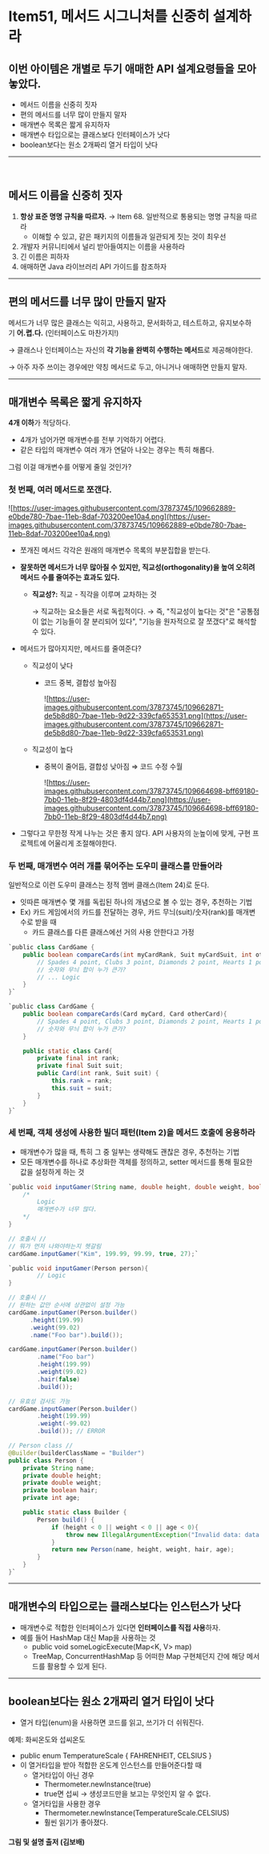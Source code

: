 # Item51, 메서드 시그니처를 신중히 설계하라

## 이번 아이템은 개별로 두기 애매한 API 설계요령들을 모아놓았다.

- 메서드 이름을 신중히 짓자
- 편의 메서드를 너무 많이 만들지 말자
- 매개변수 목록은 짧게 유지하자
- 매개변수 타입으로는 클래스보다 인터페이스가 낫다
- boolean보다는 원소 2개짜리 열거 타입이 낫다

---
<br>

## **메서드 이름을 신중히 짓자**

1. **항상 표준 명명 규칙을 따르자.** → Item 68. 일반적으로 통용되는 명명 규칙을 따르라
    - 이해할 수 있고, 같은 패키지의 이름들과 일관되게 짓는 것이 최우선
2. 개발자 커뮤니티에서 널리 받아들여지는 이름을 사용하라
3. 긴 이름은 피하자
4. 애매하면 Java 라이브러리 API 가이드를 참조하자

---

## **편의 메서드를 너무 많이 만들지 말자**

메서드가 너무 많은 클래스는 익히고, 사용하고, 문서화하고, 테스트하고, 유지보수하기 **어.렵.다.** (인터페이스도 마찬가지!)

→ 클래스나 인터페이스는 자신의 **각 기능을 완벽히 수행하는 메서드**로 제공해야한다.

→ 아주 자주 쓰이는 경우에만 약칭 메서드로 두고, 아니거나 애매하면 만들지 말자.

---

## **매개변수 목록은 짧게 유지하자**

**4개 이하**가 적당하다.

- 4개가 넘어가면 매개변수를 전부 기억하기 어렵다.
- 같은 타입의 매개변수 여러 개가 연달아 나오는 경우는 특히 해롭다.

그럼 이걸 매개변수를 어떻게 줄일 것인가?

### **첫 번째, 여러 메서드로 쪼갠다.**

![https://user-images.githubusercontent.com/37873745/109662889-e0bde780-7bae-11eb-8daf-703200ee10a4.png](https://user-images.githubusercontent.com/37873745/109662889-e0bde780-7bae-11eb-8daf-703200ee10a4.png)

- 쪼개진 메서드 각각은 원래의 매개변수 목록의 부분집합을 받는다.
- **잘못하면 메서드가 너무 많아질 수 있지만, 직교성(orthogonality)을 높여 오히려 메서드 수를 줄여주는 효과도 있다.**
    - **직교성?:** 직교 - 직각을 이루며 교차하는 것
        
        → 직교하는 요소들은 서로 독립적이다. → 즉, "직교성이 높다는 것"은 "공통점이 없는 기능들이 잘 분리되어 있다", "기능을 원자적으로 잘 쪼갰다"로 해석할 수 있다.
        
- 메서드가 많아지지만, 메서드를 줄여준다?
    - 직교성이 낮다
        - 코드 중복, 결합성 높아짐
            
            ![https://user-images.githubusercontent.com/37873745/109662871-de5b8d80-7bae-11eb-9d22-339cfa653531.png](https://user-images.githubusercontent.com/37873745/109662871-de5b8d80-7bae-11eb-9d22-339cfa653531.png)
            
    - 직교성이 높다
        - 중복이 줄어듬, 결합성 낮아짐 ⇒ 코드 수정 수월
            
            ![https://user-images.githubusercontent.com/37873745/109664698-bff69180-7bb0-11eb-8f29-4803df4d44b7.png](https://user-images.githubusercontent.com/37873745/109664698-bff69180-7bb0-11eb-8f29-4803df4d44b7.png)
            
- 그렇다고 무한정 작게 나누는 것은 좋지 않다. API 사용자의 눈높이에 맞게, 구현 프로젝트에 어울리게 조절해야한다.

### **두 번째, 매개변수 여러 개를 묶어주는 도우미 클래스를 만들어라**

일반적으로 이런 도우미 클래스는 정적 멤버 클래스(Item 24)로 둔다.

- 잇따른 매개변수 몇 개를 독립된 하나의 개념으로 볼 수 있는 경우, 추천하는 기법
- Ex) 카드 게임에서의 카드를 전달하는 경우, 카드 무늬(suit)/숫자(rank)를 매개변수로 받을 때
    - 카드 클래스를 다른 클래스에선 거의 사용 안한다고 가정

```java
`public class CardGame {
	public boolean compareCards(int myCardRank, Suit myCardSuit, int otherCardRank, Suit otherCardSuit){
		// Spades 4 point, Clubs 3 point, Diamonds 2 point, Hearts 1 point
		// 숫자와 무늬 합이 누가 큰가?
		// ... Logic
	}
}`

`public class CardGame {
    public boolean compareCards(Card myCard, Card otherCard){
        // Spades 4 point, Clubs 3 point, Diamonds 2 point, Hearts 1 point
        // 숫자와 무늬 합이 누가 큰가?
    }

    public static class Card{
        private final int rank;
        private final Suit suit;
        public Card(int rank, Suit suit) {
            this.rank = rank;
            this.suit = suit;
        }
    }
}`
```

### **세 번째, 객체 생성에 사용한 빌더 패턴(Item 2)을 메서드 호출에 응용하라**

- 매개변수가 많을 때, 특히 그 중 일부는 생략해도 괜찮은 경우, 추천하는 기법
- 모든 매개변수를 하나로 추상화한 객체를 정의하고, setter 메서드를 통해 필요한 값을 설정하게 하는 것

```java
`public void inputGamer(String name, double height, double weight, boolean hair, int age){
	/*
		Logic
		매개변수가 너무 많다.
	*/
}

// 호출시 //
// 뭐가 먼저 나와야하는지 헷갈림
cardGame.inputGamer("Kim", 199.99, 99.99, true, 27);`

`public void inputGamer(Person person){
		// Logic
}

// 호출시 //
// 원하는 값만 순서에 상관없이 설정 가능
cardGame.inputGamer(Person.builder()
      .height(199.99)
      .weight(99.02)
      .name("Foo bar").build());

cardGame.inputGamer(Person.builder()
	    .name("Foo bar")
	    .height(199.99)
	    .weight(99.02)
	    .hair(false)
	    .build());

// 유효성 검사도 가능
cardGame.inputGamer(Person.builder()
	    .height(199.99)
	    .weight(-99.02)
	    .build()); // ERROR

// Person class //
@Builder(builderClassName = "Builder")
public class Person {
    private String name;
    private double height;
    private double weight;
    private boolean hair;
    private int age;

    public static class Builder {
        Person build() {
            if (height < 0 || weight < 0 || age < 0){
                throw new IllegalArgumentException("Invalid data: data is greater than 0");
            }
            return new Person(name, height, weight, hair, age);
        }
    }
}`
```

---

## **매개변수의 타입으로는 클래스보다는 인스턴스가 낫다**

- 매개변수로 적합한 인터페이스가 있다면 **인터페이스를 직접 사용**하자.
- 예를 들어 HashMap 대신 Map을 사용하는 것
    - public void someLogicExecute(Map<K, V> map)
    - TreeMap, ConcurrentHashMap 등 어떠한 Map 구현체던지 간에 해당 메서드를 활용할 수 있게 된다.

---

## **boolean보다는 원소 2개짜리 열거 타입이 낫다**

- 열거 타입(enum)을 사용하면 코드를 읽고, 쓰기가 더 쉬워진다.

예제: 화씨온도와 섭씨온도

- public enum TemperatureScale { FAHRENHEIT, CELSIUS }
- 이 열거타입을 받아 적합한 온도계 인스턴스를 만들어준다할 때
    - 열거타입이 아닌 경우
        - Thermometer.newInstance(true)
        - true면 섭씨 → 생성코드만을 보고는 무엇인지 알 수 없다.
    - 열거타입을 사용한 경우
        - Thermometer.newInstance(TemperatureScale.CELSIUS)
        - 훨씬 읽기가 좋아졌다.
        

#### 그림 및 설명 출저 (김보배)
